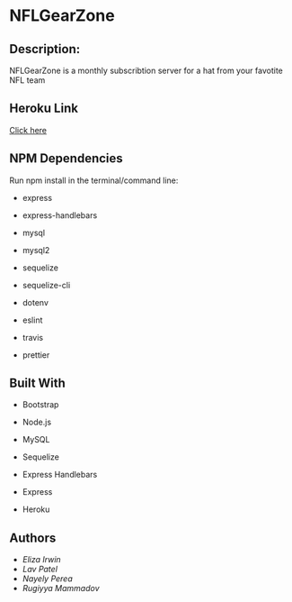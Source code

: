 # NFLGearZone

## Description: 
NFLGearZone is a monthly subscribtion server for a hat from your favotite NFL team

## Heroku Link
[Click here](https://nflgearzone.herokuapp.com/)

## NPM Dependencies

Run npm install in the terminal/command line:

* express

* express-handlebars

* mysql

* mysql2

* sequelize

* sequelize-cli

* dotenv

* eslint

* travis

* prettier

## Built With

* Bootstrap

* Node.js

* MySQL

* Sequelize

* Express Handlebars

* Express

* Heroku


## Authors
* *Eliza Irwin*
* *Lav Patel*
* *Nayely Perea*
* *Rugiyya Mammadov*

